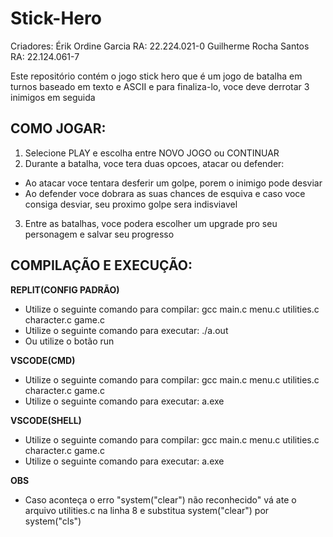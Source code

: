 # Stick-Hero
Criadores: Érik Ordine Garcia RA: 22.224.021-0 Guilherme Rocha Santos RA: 22.124.061-7

Este repositório contém o jogo stick hero que é um jogo de batalha em turnos baseado em texto e ASCII
e para finaliza-lo, voce deve derrotar 3 inimigos em seguida 

COMO JOGAR:
-
1. Selecione PLAY e escolha entre NOVO JOGO ou CONTINUAR
2. Durante a batalha, voce tera duas opcoes, atacar ou defender:
  - Ao atacar voce tentara desferir um golpe, porem o inimigo pode desviar
  - Ao defender voce dobrara as suas chances de esquiva e caso voce consiga desviar, seu proximo golpe sera indisviavel
3. Entre as batalhas, voce podera escolher um upgrade pro seu personagem e salvar seu progresso

COMPILAÇÃO E EXECUÇÃO:
-
**REPLIT(CONFIG PADRÃO)**
- Utilize o seguinte comando para compilar: gcc main.c menu.c utilities.c character.c game.c
- Utilize o seguinte comando para executar: ./a.out
- Ou utilize o botão run

**VSCODE(CMD)**
- Utilize o seguinte comando para compilar: gcc main.c menu.c utilities.c character.c game.c
- Utilize o seguinte comando para executar: a.exe

**VSCODE(SHELL)**
- Utilize o seguinte comando para compilar: gcc main.c menu.c utilities.c character.c game.c
- Utilize o seguinte comando para executar: a.exe

**OBS**
- Caso aconteça o erro "system("clear") não reconhecido" vá ate o arquivo utilities.c
  na linha 8 e substitua system("clear") por system("cls") 


